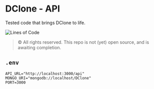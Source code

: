 # DClone - API
Tested code that brings DClone to life.

![Lines of Code](https://img.shields.io/tokei/lines/github/d-clone/API?color=46828d&style=for-the-badge)

> © All rights reserved. This repo is not (yet) open source, and is awaiting completion.

## `.env`
```.env
API_URL="http://localhost:3000/api"
MONGO_URI="mongodb://localhost/DClone"
PORT=3000
```
